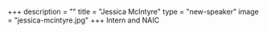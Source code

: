 +++
description = ""
title = "Jessica McIntyre"
type = "new-speaker"
image = "jessica-mcintyre.jpg"
+++
Intern and NAIC